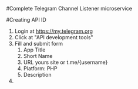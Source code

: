 #Complete Telegram Channel Listener microservice

#Creating API ID

1. Login at https://my.telegram.org
2. Click at "API development tools"
3. Fill and submit form 
   1. App Title
   2. Short Name
   3. URL yours site or t.me/{username}
   4. Platform: PHP
   5. Description
4. 
